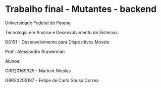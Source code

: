 # Trabalho final - Mutantes - backend
Universidade Federal do Parana

Tecnologia em Analise e Desenvolvimento de Sistemas

DS151 - Desenvolvimento para Dispositivos Moveis

Prof.: Alessandro Brawerman 


Alunos:

GRR20169925 - Maricot Nicolas

GRR20205187 - Felipe de Carlo Sousa Correa    
